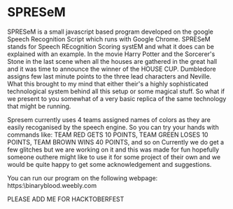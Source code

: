 # SPRESeM
SPRESeM is a small javascript based program developed on the google Speech Recognition Script which runs with Google Chrome.
SPRESeM stands for Speech REcognition Scoring systEM and what it does can be explained with an example.
In the movie Harry Potter and the Sorcerer's Stone in the last scene when all the houses are gathered in the great hall and it was time to announce the winner of the HOUSE CUP. 
Dumbledore assigns few last minute points to the three lead characters and Neville. What this brought to my mind that either their's a highly sophisticated technological system behind all this setup or some magical stuff.
So what if we present to you somewhat of a very basic replica of the same technology that might be running.

Spresem currently uses 4 teams assigned names of colors as they are easily recoganised by the speech engine.
So you can try your hands with commands like: 
  TEAM RED GETS 10 POINTS, 
  TEAM GREEN LOSES 10 POINTS, 
  TEAM BROWN WINS 40 POINTS, 
and so on
Currently we do get a few glitches but we are working on it and this was made for fun hopefully someone outhere might like to use it for some project of their own and we would be quite happy to get some acknowledgement and suggestions.

You can run our program on the following webpage:
https:\\binaryblood.weebly.com

PLEASE ADD ME FOR HACKTOBERFEST
